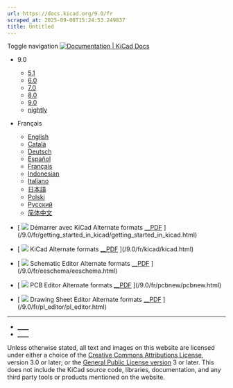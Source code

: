 ```yaml
---
url: https://docs.kicad.org/9.0/fr
scraped_at: 2025-09-08T15:24:53.249837
title: Untitled
---
```


Toggle navigation [ ![Documentation | KiCad](/img/kicad_logo_small.png) Docs ](/)

  * 9.0 
    * [ 5.1 ](/5.1)
    * [ 6.0 ](/6.0)
    * [ 7.0 ](/7.0)
    * [ 8.0 ](/8.0)
    * [ 9.0 ](/9.0)
    * [ nightly ](/master)
  * Français 
    * [ English ](/9.0/en)
    * [ Català ](/9.0/ca)
    * [ Deutsch ](/9.0/de)
    * [ Español ](/9.0/es)
    * [ Français ](/9.0/fr)
    * [ Indonesian ](/9.0/id)
    * [ Italiano ](/9.0/it)
    * [ 日本語 ](/9.0/ja)
    * [ Polski ](/9.0/pl)
    * [ Русский ](/9.0/ru)
    * [ 简体中文 ](/9.0/zh)

  * [ ![](/img/guide-icons/placeholder.png) Démarrer avec KiCad Alternate formats [__PDF](/9.0/fr/getting_started_in_kicad/getting_started_in_kicad.pdf) ](/9.0/fr/getting_started_in_kicad/getting_started_in_kicad.html)
  * [ ![](/img/guide-icons/kicad.png) KiCad Alternate formats [__PDF](/9.0/fr/kicad/kicad.pdf) ](/9.0/fr/kicad/kicad.html)
  * [ ![](/img/guide-icons/eeschema.png) Schematic Editor Alternate formats [__PDF](/9.0/fr/eeschema/eeschema.pdf) ](/9.0/fr/eeschema/eeschema.html)
  * [ ![](/img/guide-icons/pcbnew.png) PCB Editor Alternate formats [__PDF](/9.0/fr/pcbnew/pcbnew.pdf) ](/9.0/fr/pcbnew/pcbnew.html)
  * [ ![](/img/guide-icons/pl_editor.png) Drawing Sheet Editor Alternate formats [__PDF](/9.0/fr/pl_editor/pl_editor.pdf) ](/9.0/fr/pl_editor/pl_editor.html)

* * *

  * [ ____ ](https://forum.kicad.info/)
  * [ ____ ](https://gitlab.com/kicad)

Unless otherwise stated, all text and images on this website are licensed
under either a choice of the [Creative Commons Attributions
License](/about/licenses/#_creative_commons_attribution_3_0_unported), version
3.0 or later; or the [General Public License
version](/about/licenses/#_gnu_general_public_license_v3) 3 or later. This
does not include the KiCad source code, libraries, documentation, and any
third party tools or products mentioned on the website.

